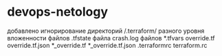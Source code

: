 # devops-netology
добавлено игнорирование директорий /.terraform/ разного уровня вложенности
			файлов .tfstate
			файла crash.log
			файлов *.tfvars
			override.tf
                        override.tf.json
                        *_override.tf
                        *_override.tf.json
			.terraformrc
                        terraform.rc
